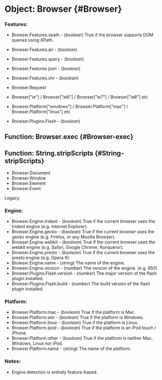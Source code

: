Object: Browser {#Browser}
========================

### Features:

* Browser.Features.xpath - (*boolean*) True if the browser supports DOM queries using XPath.
* Browser.Features.air - (*boolean*) 
* Browser.Features.query - (*boolean*)
* Browser.Features.json - (*boolean*)
* Browser.Features.xhr - (*boolean*)

* Browser.Request

* Browser["ie"] / Browser["ie6"] / Browser["ie7"] / Browser["ie8"] etc

* Browser.Platform["windows"] / Browser.Platform["mac"] / Browser.Platform["linux"] etc

* Browser.Plugins.Flash - (*boolean*)



Function: Browser.exec {#Browser-exec}
--------------------------------------

Function: String.stripScripts {#String-stripScripts}
----------------------------------------------------

* Browser.Document
* Browser.Window
* Browser.Element
* Browser.Event



Legacy



### Engine:

* Browser.Engine.trident - (*boolean*) True if the current browser uses the trident engine (e.g. Internet Explorer).
* Browser.Engine.gecko - (*boolean*) True if the current browser uses the gecko engine (e.g. Firefox, or any Mozilla Browser).
* Browser.Engine.webkit - (*boolean*) True if the current browser uses the webkit engine (e.g. Safari, Google Chrome, Konqueror).
* Browser.Engine.presto - (*boolean*) True if the current browser uses the presto engine (e.g. Opera 9).
* Browser.Engine.name - (*string*) The name of the engine.
* Browser.Engine.version - (*number*) The version of the engine. (e.g. 950)
* Browser.Plugins.Flash.version - (*number*) The major version of the flash plugin installed.
* Browser.Plugins.Flash.build - (*number*) The build version of the flash plugin installed.

### Platform:

* Browser.Platform.mac - (*boolean*) True if the platform is Mac.
* Browser.Platform.win - (*boolean*) True if the platform is Windows.
* Browser.Platform.linux - (*boolean*) True if the platform is Linux.
* Browser.Platform.ipod - (*boolean*) True if the platform is an iPod touch / iPhone.
* Browser.Platform.other - (*boolean*) True if the platform is neither Mac, Windows, Linux nor iPod.
* Browser.Platform.name - (*string*) The name of the platform.

### Notes:

- Engine detection is entirely feature-based.
